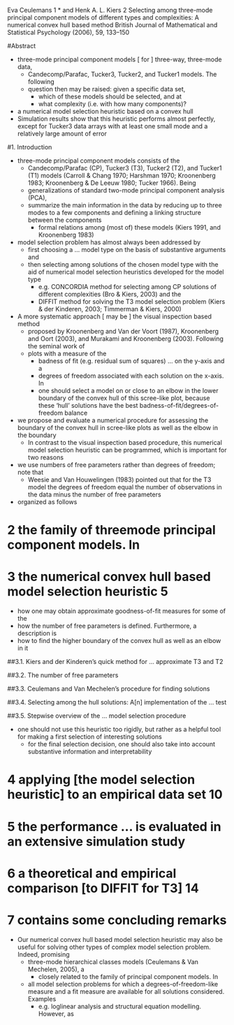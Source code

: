 Eva Ceulemans 1 * and Henk A. L. Kiers 2
Selecting among three-mode principal component models of different types and
complexities: A numerical convex hull based method
British Journal of Mathematical and Statistical Psychology (2006), 59, 133–150

#Abstract

* three-mode principal component models [ for ] three-way, three-mode data,
  * Candecomp/Parafac, Tucker3, Tucker2, and Tucker1 models. The following
  * question then may be raised: given a specific data set,
    * which of these models should be selected, and at
    * what complexity (i.e.  with how many components)?
* a numerical model selection heuristic based on a convex hull
* Simulation results show that this heuristic performs almost perfectly,
  except for Tucker3 data arrays
  with at least one small mode and a relatively large amount of error

#1. Introduction

* three-mode principal component models consists of the
  * Candecomp/Parafac (CP), Tucker3 (T3), Tucker2 (T2), and Tucker1 (T1) models
    (Carroll & Chang 1970; Harshman 1970; Kroonenberg 1983;
    Kroonenberg & De Leeuw 1980; Tucker 1966).  Being
  * generalizations of standard two-mode principal component analysis (PCA),
  * summarize the main information in the data by reducing up to three modes
    to a few components and defining a linking structure between the components
    * formal relations among (most of) these models
    (Kiers 1991, and Kroonenberg 1983)
* model selection problem has almost always been addressed by
  * first choosing a ... model type on the basis of substantive arguments and
  * then selecting among solutions of the chosen model type with the aid of
    numerical model selection heuristics developed for the model type
    * e.g. CONCORDIA method for selecting among CP solutions of different
      complexities (Bro & Kiers, 2003) and the
    * DIFFIT method for solving the T3 model selection problem
      (Kiers & der Kinderen, 2003; Timmerman & Kiers, 2000)
* A more systematic approach [ may be ] the visual inspection based method
  * proposed by Kroonenberg and Van der Voort (1987), Kroonenberg and Oort
  (2003), and Murakami and Kroonenberg (2003). Following the seminal work of
  * plots with a measure of the
    * badness of fit (e.g. residual sum of squares) ...  on the y-axis and a
    * degrees of freedom associated with each solution on the x-axis. In
    * one should select a model on or close to an elbow in the lower boundary
      of the convex hull of this scree-like plot, because these ‘hull’
      solutions have the best badness-of-fit/degrees-of-freedom balance
* we propose and evaluate a numerical procedure for assessing the boundary of
  the convex hull in scree-like plots as well as the elbow in the boundary
  * In contrast to the visual inspection based procedure, this numerical model
    selection heuristic can be programmed, which is important for two reasons
* we use numbers of free parameters rather than degrees of freedom; note that
  * Weesie and Van Houwelingen (1983) pointed out that for the T3 model the
    degrees of freedom equal the number of observations in the data
    minus the number of free parameters
* organized as follows

# 2 the family of threemode principal component models. In

# 3 the numerical convex hull based model selection heuristic 5

* how one may obtain approximate goodness-of-fit measures for some of the
* how the number of free parameters is defined.  Furthermore, a description is
* how to find the higher boundary of the convex hull as well as an elbow in it

##3.1. Kiers and der Kinderen’s quick method for ... approximate T3 and T2

##3.2. The number of free parameters

##3.3. Ceulemans and Van Mechelen’s procedure for finding solutions

##3.4. Selecting among the hull solutions: A[n] implementation of the ...  test

##3.5. Stepwise overview of the ... model selection procedure

* one should not use this heuristic too rigidly, but rather as a helpful tool
  for making a first selection of interesting solutions
  * for the final selection decision, one should also
    take into account substantive information and interpretability

# 4 applying [the model selection heuristic] to an empirical data set 10

# 5 the performance ... is evaluated in an extensive simulation study

# 6 a theoretical and empirical comparison [to DIFFIT for T3] 14

# 7 contains some concluding remarks

* Our numerical convex hull based model selection heuristic may also be useful
for solving other types of complex model selection problem. Indeed, promising
  * three-mode hierarchical classes models (Ceulemans & Van Mechelen, 2005), a
    * closely related to the family of principal component models. In
  * all model selection problems for which a degrees-of-freedom-like measure
    and a fit measure are available for all solutions considered.  Examples
    * e.g. loglinear analysis and structural equation modelling.  However, as
